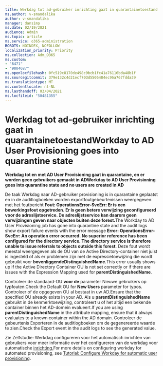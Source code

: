 ```yaml
---
title: Werkdag tot ad-gebruiker inrichting gaat in quarantainetoestand
ms.author: v-smandalika
author: v-smandalika
manager: dansimp
ms.date: 02/19/2021
audience: Admin
ms.topic: article
ms.service: o365-administration
ROBOTS: NOINDEX, NOFOLLOW
localization_priority: Priority
ms.collection: Adm_O365
ms.custom:
- "8471"
- "9004687"
ms.openlocfilehash: 0fc519c8170de498c9bcb1fc41a76116bda48b1f
ms.sourcegitcommit: 379e132c4d21ecf703d5506484ec96a767fdda39
ms.translationtype: MT
ms.contentlocale: nl-NL
ms.lasthandoff: 03/04/2021
ms.locfileid: "50481355"
---
```

# <a name="workday-to-ad-user-provisioning-goes-into-quarantine-state"></a><span data-ttu-id="85870-102">Werkdag tot ad-gebruiker inrichting gaat in quarantainetoestand</span><span class="sxs-lookup"><span data-stu-id="85870-102">Workday to AD User Provisioning goes into quarantine state</span></span>

<span data-ttu-id="85870-103">**Werkdag tot en met AD User Provisioning gaat in quarantaine, en er worden geen gebruikers gemaakt in AD**</span><span class="sxs-lookup"><span data-stu-id="85870-103">**Workday to AD User Provisioning goes into quarantine state and no users are created in AD**</span></span>

<span data-ttu-id="85870-104">De taak Werkdag naar AD-gebruiker provisioning is in quarantaine geplaatst en in de auditlogboeken worden exportfoutgebeurtenissen weergegeven met het foutbericht **Fout: OperationsError-SvcErr: Er is een bewerkingsfout opgetreden. Er is geen betere verwijzing geconfigureerd voor de adreslijstservice. De adreslijstservice kan daarom geen verwijzingen geven naar objecten buiten deze forest.**</span><span class="sxs-lookup"><span data-stu-id="85870-104">The Workday to AD User Provisioning job has gone into quarantine state and the audit logs show export failure events with the error message **Error: OperationsError-SvcErr: An operation error occurred. No superior reference has been configured for the directory service. The directory service is therefore unable to issue referrals to objects outside this forest**.</span></span> <span data-ttu-id="85870-105">Deze fout wordt meestal weergegeven als de OU van de Active Directory-container niet juist is ingesteld of als er problemen zijn met de expressietoewijzing die wordt gebruikt voor **bovenliggendeDistinguishedName.**</span><span class="sxs-lookup"><span data-stu-id="85870-105">This error usually shows up if the Active Directory Container OU is not set correctly or if there are issues with the Expression Mapping used for **parentDistinguishedName**.</span></span>

<span data-ttu-id="85870-106">Controleer de standaard-OU **voor de** parameter Nieuwe gebruikers op typfouten.</span><span class="sxs-lookup"><span data-stu-id="85870-106">Check the Default OU for **New Users** parameter for typos.</span></span> <span data-ttu-id="85870-107">Controleer of de opgegeven OU al bestaat in uw AD.</span><span class="sxs-lookup"><span data-stu-id="85870-107">Ensure that the specified OU already exists in your AD.</span></span> <span data-ttu-id="85870-108">Als u **parentDistinguishedName** gebruikt in de kenmerktoewijzing, controleert u of het altijd een bekende container binnen het AD-domein evalueert.</span><span class="sxs-lookup"><span data-stu-id="85870-108">If you are using **parentDistinguishedName** in the attribute mapping, ensure that it always evaluates to a known container within the AD domain.</span></span> <span data-ttu-id="85870-109">Controleer de gebeurtenis Exporteren in de auditlogboeken om de gegenereerde waarde te zien.</span><span class="sxs-lookup"><span data-stu-id="85870-109">Check the Export event in the audit logs to see the generated value.</span></span>

<span data-ttu-id="85870-110">Zie Zelfstudie: Werkdag configureren voor het automatisch inrichten van gebruikers voor meer informatie over het configureren van de werkdag voor automatische [inrichting.](https://docs.microsoft.com/azure/active-directory/saas-apps/workday-inbound-tutorial)</span><span class="sxs-lookup"><span data-stu-id="85870-110">For more details on configuring workday for automated provisioning, see [Tutorial: Configure Workday for automatic user provisioning](https://docs.microsoft.com/azure/active-directory/saas-apps/workday-inbound-tutorial).</span></span>

